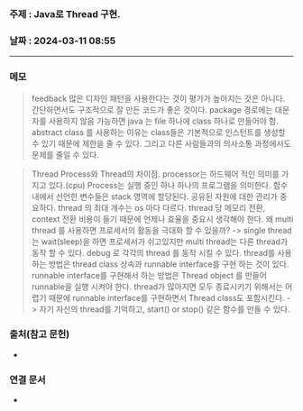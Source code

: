 ### 주제 : Java로 Thread 구현.

### 날짜 : 2024-03-11 08:55
----
### 메모
> feedback
> 많은 디자인 패턴을 사용한다는 것이 평가가 높아지는 것은 아니다.
> 간단하면서도 구조적으로 잘 만든 코드가 좋은 것이다.
> package 경로에는 대문자를 사용하지 않음
> 가능하면 java 는 file 하나에 class 하나로 만들어야 함.
> abstract class 를 사용하는 이유는 class들은 기본적으로 인스턴트를 생성할 수 있기 때문에 제한을 줄 수 있다.
> 그리고 다른 사람들과의 의사소통 과정에서도 문제를 줄일 수 있다.

> Thread
> Process와 Thread의 차이점.
> processor는 하드웨어 적인 의미를 가지고 있다.(cpu)
> Process는 실행 중인 하나 하나의 프로그램을 의미한다.
> 함수 내에서 선언한 변수들은 stack 영역에 할당된다.
> 공유된 자원에 대한 관리가 중요하다.
> thread 의 최대 개수는 os 마다 다르다.
> thread 당 메모리 전환, context 전환 비용이 들기 때문에 언제나 효율을 중요시 생각해야 한다.
> 왜 multi thread 를 사용하면 프로세서의 활동을 극대화 할 수 있을까? -> single thread는 wait(sleep)을 하면 프로세서가 
> 쉬고있지만 multi thread는 다른 thread가 동작 할 수 있다.
> debug 로 각각의 thread 를 동작 시킬 수 있다.
> thread를 사용하는 방법은 thread class 상속과 runnable interface를 구현 하는 것이 있다.
> runnable interface를 구현해서 하는 방법은 Thread object 를 만들어 runnable을 실행 시켜야 한다.
> thread가 많아지면 모두 종료시키기 위해서는 어렵기 때문에 runnable interface를 구현하면서 Thread class도 포함시킨다.
> -> 자기 자신의 thread를 기억하고, start() or stop() 같은 함수를 만들 수 있다.
> 
### 출처(참고 문헌)
-

### 연결 문서
-
